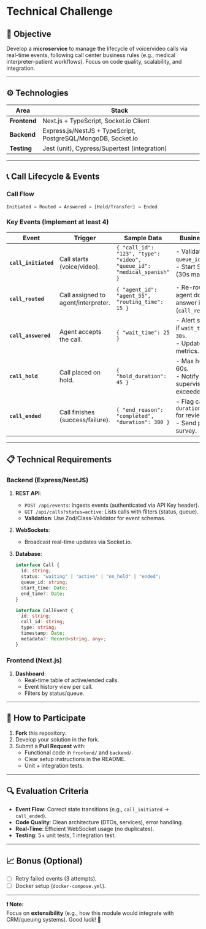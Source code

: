 # Technical Challenge

## 🎯 Objective
Develop a **microservice** to manage the lifecycle of voice/video calls via real-time events, following call center business rules (e.g., medical interpreter-patient workflows). Focus on code quality, scalability, and integration.

---

## ⚙️ Technologies
| Area          | Stack                                                                 |
|---------------|-----------------------------------------------------------------------|
| **Frontend**  | Next.js + TypeScript, Socket.io Client                                |
| **Backend**   | Express.js/NestJS + TypeScript, PostgreSQL/MongoDB, Socket.io         |
| **Testing**   | Jest (unit), Cypress/Supertest (integration)                          |

---

## 📞 Call Lifecycle & Events

### Call Flow
`Initiated → Routed → Answered → [Hold/Transfer] → Ended`

### Key Events (Implement at least 4)
| Event               | Trigger                                | Sample Data                                                                 | Business Rules                                                                                     |
|---------------------|----------------------------------------|-----------------------------------------------------------------------------|----------------------------------------------------------------------------------------------------|
| **`call_initiated`** | Call starts (voice/video).             | `{ "call_id": "123", "type": "video", "queue_id": "medical_spanish" }`      | - Validate `queue_id` exists.<br>- Start SLA timer (30s max wait).                                 |
| **`call_routed`**    | Call assigned to agent/interpreter.    | `{ "agent_id": "agent_55", "routing_time": 15 }`                            | - Re-route if agent doesn’t answer in 15s (`call_retransfer`).                                     |
| **`call_answered`**  | Agent accepts the call.                | `{ "wait_time": 25 }`                                                       | - Alert supervisor if `wait_time > 30s`.<br>- Update agent metrics.                                |
| **`call_hold`**      | Call placed on hold.                   | `{ "hold_duration": 45 }`                                                   | - Max hold time: 60s.<br>- Notify supervisor if exceeded.                                          |
| **`call_ended`**     | Call finishes (success/failure).       | `{ "end_reason": "completed", "duration": 300 }`                            | - Flag calls with `duration < 10s` for review.<br>- Send post-call survey.                         |

---

## 📋 Technical Requirements

### Backend (Express/NestJS)
1. **REST API**:
   - `POST /api/events`: Ingests events (authenticated via API Key header).
   - `GET /api/calls?status=active`: Lists calls with filters (status, queue).
   - **Validation**: Use Zod/Class-Validator for event schemas.

2. **WebSockets**:
   - Broadcast real-time updates via Socket.io.

3. **Database**:
   ```ts
   interface Call {
     id: string;
     status: "waiting" | "active" | "on_hold" | "ended";
     queue_id: string;
     start_time: Date;
     end_time?: Date;
   }

   interface CallEvent {
     id: string;
     call_id: string;
     type: string;
     timestamp: Date;
     metadata?: Record<string, any>;
   }
   ```

### Frontend (Next.js)
1. **Dashboard**:
   - Real-time table of active/ended calls.
   - Event history view per call.
   - Filters by status/queue.

---

## 🚀 How to Participate
1. **Fork** this repository.
2. Develop your solution in the fork.
3. Submit a **Pull Request** with:
   - Functional code in `frontend/` and `backend/`.
   - Clear setup instructions in the README.
   - Unit + integration tests.

---

## 🔍 Evaluation Criteria
- **Event Flow**: Correct state transitions (e.g., `call_initiated` → `call_ended`).
- **Code Quality**: Clean architecture (DTOs, services), error handling.
- **Real-Time**: Efficient WebSocket usage (no duplicates).
- **Testing**: 5+ unit tests, 1 integration test.

---

## 📈 Bonus (Optional)
- [ ] Retry failed events (3 attempts).
- [ ] Docker setup (`docker-compose.yml`).

---

**❗ Note:**  
Focus on **extensibility** (e.g., how this module would integrate with CRM/queuing systems). Good luck! 🚀